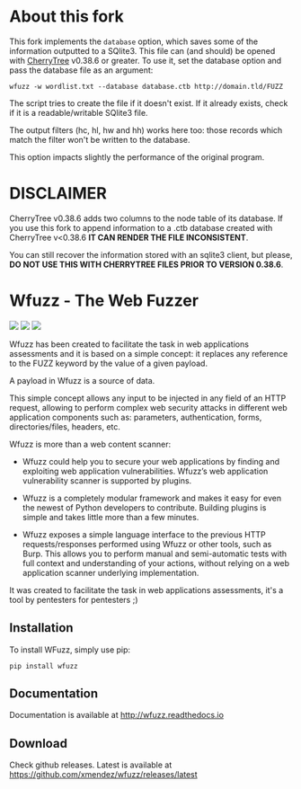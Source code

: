# About this fork

This fork implements the `database` option, which saves some of the information outputted to a SQlite3.
This file can (and should) be opened with [CherryTree](https://www.giuspen.com/cherrytree/) v0.38.6 or greater.
To use it, set the database option and pass the database file as an argument:
```
wfuzz -w wordlist.txt --database database.ctb http://domain.tld/FUZZ
```
The script tries to create the file if it doesn't exist. If it already exists, check if it is a readable/writable SQlite3 file.

The output filters (hc, hl, hw and hh) works here too: those records which match the filter won't be written to the database.

This option impacts slightly the performance of the original program.

# DISCLAIMER

CherryTree v0.38.6 adds two columns to the node table of its database. If you use this fork to append information to a .ctb database created with CherryTree v<0.38.6 __IT CAN RENDER THE FILE INCONSISTENT__. 

You can still recover the information stored with an sqlite3 client, but please, 
__DO NOT USE THIS WITH CHERRYTREE FILES PRIOR TO VERSION 0.38.6__.

# Wfuzz - The Web Fuzzer

<a href="https://pypi.python.org/pypi/wfuzz"><img src="https://img.shields.io/pypi/v/wfuzz.svg"></a>
<a href="https://pypi.python.org/pypi/wfuzz"><img src="https://img.shields.io/pypi/pyversions/wfuzz.svg"></a>
<a href="https://codecov.io/github/xmendez/wfuzz"><img src="https://codecov.io/github/xmendez/wfuzz/coverage.svg?branch=master"></a>

Wfuzz has been created to facilitate the task in web applications assessments and it is based on a simple concept: it replaces any reference to the FUZZ keyword by the value of a given payload.

A payload in Wfuzz is a source of data.

This simple concept allows any input to be injected in any field of an HTTP request, allowing to perform complex web security attacks in different web application components such as: parameters, authentication, forms, directories/files, headers, etc.

Wfuzz is more than a web content scanner:

* Wfuzz could help you to secure your web applications by finding and exploiting web application vulnerabilities. Wfuzz’s web application vulnerability scanner is supported by plugins.

* Wfuzz is a completely modular framework and makes it easy for even the newest of Python developers to contribute. Building plugins is simple and takes little more than a few minutes.

* Wfuzz exposes a simple language interface to the previous HTTP requests/responses performed using Wfuzz or other tools, such as Burp. This allows you to perform manual and semi-automatic tests with full context and understanding of your actions, without relying on a web application scanner underlying implementation.


It was created to facilitate the task in web applications assessments, it's a tool by pentesters for pentesters ;)

## Installation 

To install WFuzz, simply use pip:

```
pip install wfuzz
```
## Documentation

Documentation is available at http://wfuzz.readthedocs.io

## Download 

Check github releases. Latest is available at https://github.com/xmendez/wfuzz/releases/latest
